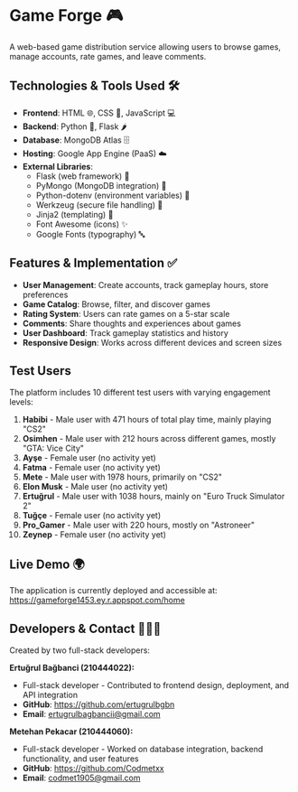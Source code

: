 # Game Forge 🎮

A web-based game distribution service allowing users to browse games, manage accounts, rate games, and leave comments.

## Technologies & Tools Used 🛠️
* **Frontend**: HTML 🌐, CSS 🎨, JavaScript 💻
* **Backend**: Python 🐍, Flask 🌶️
* **Database**: MongoDB Atlas 🗄️
* **Hosting**: Google App Engine (PaaS) ☁️
* **External Libraries**: 
  * Flask (web framework) 🧩
  * PyMongo (MongoDB integration) 🔄
  * Python-dotenv (environment variables) 🔐
  * Werkzeug (secure file handling) 📁
  * Jinja2 (templating) 📝
  * Font Awesome (icons) ✨
  * Google Fonts (typography) 🔤

## Features & Implementation ✅
* **User Management**: Create accounts, track gameplay hours, store preferences
* **Game Catalog**: Browse, filter, and discover games
* **Rating System**: Users can rate games on a 5-star scale
* **Comments**: Share thoughts and experiences about games
* **User Dashboard**: Track gameplay statistics and history
* **Responsive Design**: Works across different devices and screen sizes

## Test Users
The platform includes 10 different test users with varying engagement levels:
1. **Habibi** - Male user with 471 hours of total play time, mainly playing "CS2"
2. **Osimhen** - Male user with 212 hours across different games, mostly "GTA: Vice City"
3. **Ayşe** - Female user (no activity yet)
4. **Fatma** - Female user (no activity yet)
5. **Mete** - Male user with 1978 hours, primarily on "CS2"
6. **Elon Musk** - Male user (no activity yet)
7. **Ertuğrul** - Male user with 1038 hours, mainly on "Euro Truck Simulator 2"
8. **Tuğçe** - Female user (no activity yet)
9. **Pro_Gamer** - Male user with 220 hours, mostly on "Astroneer"
10. **Zeynep** - Female user (no activity yet)

## Live Demo 🌍
The application is currently deployed and accessible at:
https://gameforge1453.ey.r.appspot.com/home

## Developers & Contact 👨‍💻📞
Created by two full-stack developers:

**Ertuğrul Bağbanci (210444022):** 
* Full-stack developer - Contributed to frontend design, deployment, and API integration
* **GitHub**: https://github.com/ertugrulbgbn
* **Email**: ertugrulbagbancii@gmail.com

**Metehan Pekacar (210444060):** 
* Full-stack developer - Worked on database integration, backend functionality, and user features
* **GitHub**: https://github.com/Codmetxx 
* **Email**: codmet1905@gmail.com 
